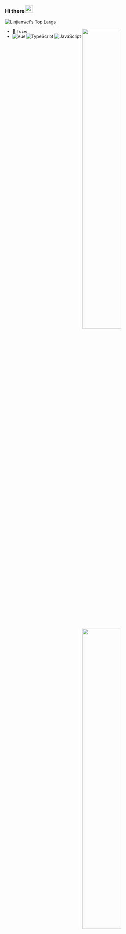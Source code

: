 ### Hi there <img src="https://media.giphy.com/media/hvRJCLFzcasrR4ia7z/giphy.gif" width="25px">

[![Linjianwei's Top Langs](https://github-readme-stats.vercel.app/api/top-langs/?username=Linjianwei99&layout=compact)](https://github.com/anuraghazra/github-readme-stats)

<img align="right" width="50%" src="https://github-readme-stats.vercel.app/api/top-langs/?username=Linjianwei99&layout=compact&show_icons=true">




- 🚀 I use:
- ![Vue](https://img.shields.io/badge/-Vue-green?style=plastic&logo=Vue)
  ![TypeScript](https://img.shields.io/badge/-TypeScript-blue?style=plastic&logo=typescript)
  ![JavaScript](https://img.shields.io/badge/-JavaScript-black?style=plastic&logo=javascript)
  
<img align="right" width="50%" src="https://github-readme-stats.vercel.app/api?username=Linjianwei99&show_icons=true">
  
<!--
**Linjianwei99/Linjianwei99** is a ✨ _special_ ✨ repository because its `README.md` (this file) appears on your GitHub profile.

Here are some ideas to get you started:

- 🔭 I’m currently working on ...
- 🌱 I’m currently learning ...
- 👯 I’m looking to collaborate on ...
- 🤔 I’m looking for help with ...
- 💬 Ask me about ...
- 📫 How to reach me: ...
- 😄 Pronouns: ...
- ⚡ Fun fact: ...
-->
